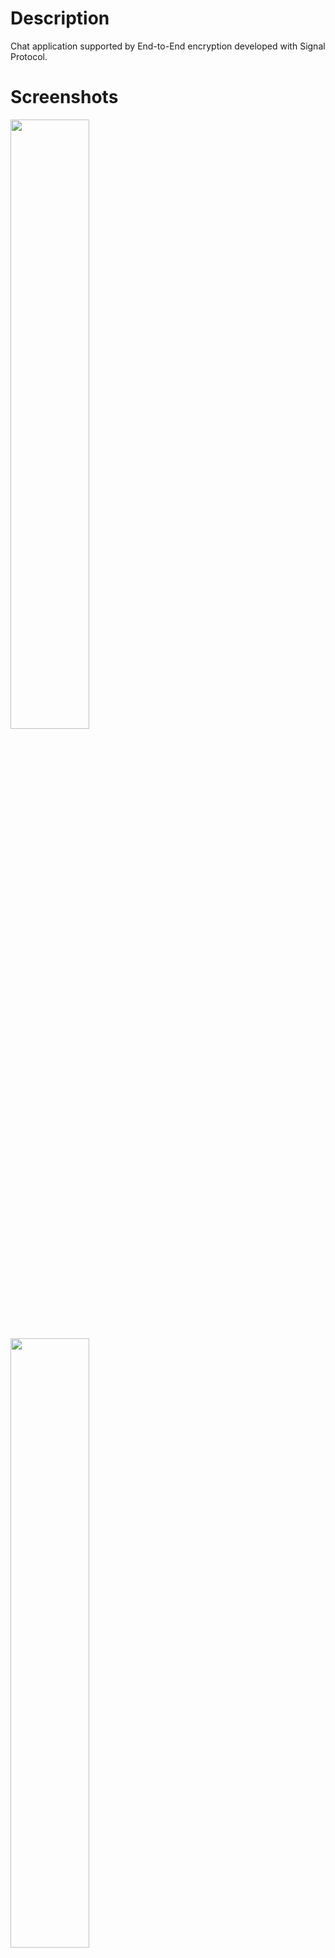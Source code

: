 # Description
Chat application supported by End-to-End encryption developed with Signal Protocol.

# Screenshots
<img src="https://image.ibb.co/cBG9uo/1.png" width="50%" height="50%"/><br>
<img src="https://image.ibb.co/gKoTn8/2.png" width="50%" height="50%"/><br>

# Video
https://youtu.be/zaeixHvksDA

# Tools & Technologies
<a href="https://github.com/signalapp/libsignal-protocol-java">- Signal protocol library for Java</a>
<br>
<a href="https://firebase.google.com/">- Firebase</a>

# Documentation
https://signal.org/docs/

# Download
Available only upon request.

# Source Code
Available only upon request.

# License
<pre><code>
   Copyright 2018 Mai Ahmed

   Licensed under the Apache License, Version 2.0 (the "License");
   you may not use this file except in compliance with the License.
   You may obtain a copy of the License at

       http://www.apache.org/licenses/LICENSE-2.0

   Unless required by applicable law or agreed to in writing, software
   distributed under the License is distributed on an "AS IS" BASIS,
   WITHOUT WARRANTIES OR CONDITIONS OF ANY KIND, either express or implied.
   See the License for the specific language governing permissions and
   limitations under the License.
   </code></pre>
